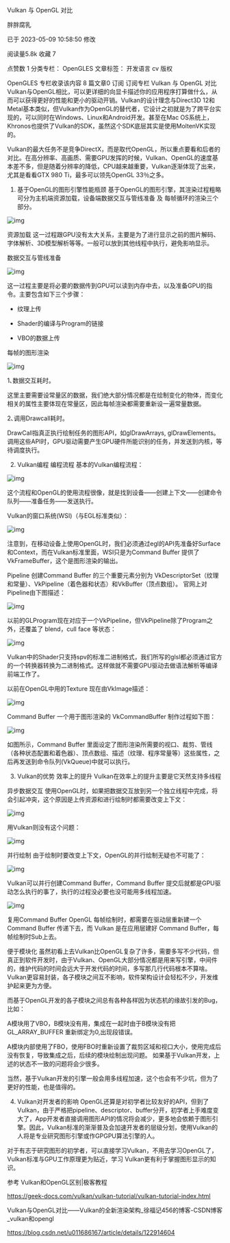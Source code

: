 Vulkan 与 OpenGL 对比

胖胖腐乳

已于 2023-05-09 10:58:50 修改

阅读量5.8k
 收藏 7

点赞数 1
分类专栏： OpenGLES 文章标签： 开发语言 cv
版权

OpenGLES
专栏收录该内容
8 篇文章0 订阅
订阅专栏
Vulkan 与 OpenGL 对比
Vulkan与OpenGL相比，可以更详细的向显卡描述你的应用程序打算做什么，从而可以获得更好的性能和更小的驱动开销。Vulkan的设计理念与Direct3D 12和Metal基本类似，但Vulkan作为OpenGL的替代者，它设计之初就是为了跨平台实现的，可以同时在Windows、Linux和Android开发。甚至在Mac OS系统上，Khronos也提供了Vulkan的SDK，虽然这个SDK底层其实是使用MoltenVK实现的。

Vulkan的最大任务不是竞争DirectX，而是取代OpenGL，所以重点要看和后者的对比。在高分辨率、高画质、需要GPU发挥的时候，Vulkan、OpenGL的速度基本差不多，但是随着分辨率的降低，CPU越来越重要，Vulkan逐渐体现了出来，尤其是看看GTX 980 Ti，最多可以领先OpenGL 33％之多。

1. 基于OpenGL的图形引擎性能瓶颈
基于OpenGL的图形引擎，其渲染过程粗略可分为主机端资源加载，设备端数据交互与管线准备 及 每帧循环的渲染三个部分。

![img](D:\my-note\opengl\vulkan\assets\5defdf50eb9f4e645a58a05f377df3bd.png)

资源加载
这一过程跟GPU没有太大关系，主要是为了进行显示之前的图片解码、字体解析、3D模型解析等等。一般可以放到其他线程中执行，避免影响显示。

数据交互与管线准备

![img](D:\my-note\opengl\vulkan\assets\924ac0f5272b53387daad51a366256be.png)


这一过程主要是将必要的数据传到GPU可以读到内存中去，以及准备GPU的指令。主要包含如下三个步骤：

- 纹理上传

- Shader的编译与Program的链接

- VBO的数据上传

每帧的图形渲染

![img](D:\my-note\opengl\vulkan\assets\877e7561faf51f2440b30475e066bf04.png)


1､数据交互耗时。

这里主要需要设常量区的数据，我们绝大部分情况都是在绘制变化的物体，而变化相关的属性主要体现在常量区，因此每帧渲染都需要重新设一遍常量数据。

2､调用Drawcall耗时。

DrawCall指真正执行绘制任务的图形API，如glDrawArrays, glDrawElements。调用这些API时，GPU驱动需要产生GPU硬件所能识别的任务，并发送到内核，等待调度执行。

2. Vulkan编程
编程流程
基本的Vulkan编程流程：

![img](D:\my-note\opengl\vulkan\assets\22d19711c4607918c5eb46c696b061c4.png)

这个流程和OpenGL的使用流程很像，就是找到设备——创建上下文——创建命令队列——准备任务——发送执行。

Vulkan的窗口系统(WSI)（与EGL标准类似）：

![img](D:\my-note\opengl\vulkan\assets\42189300cc33009cb24b159008b64db3.png)

注意到，在移动设备上使用OpenGL时，我们必须通过egl的API先准备好Surface和Context，而在Vulkan标准里面，WSI只是为Command Buffer 提供了 VkFrameBuffer，这个是图形渲染的输出。

Pipeline
创建Command Buffer 的三个重要元素分别为 VkDescriptorSet（纹理和常量）、VkPipeline（着色器和状态）和VkBuffer（顶点数组）。 官网上对Pipeline由下图描述：

![img](D:\my-note\opengl\vulkan\assets\06e8fb7f033cbea524a9cfd35f15bea4.png)

以前的GLProgram现在对应于一个VkPipeline，但VkPipeline除了Program之外，还覆盖了 blend，cull face 等状态：

![img](D:\my-note\opengl\vulkan\assets\bc190a47483299bc2c48f4ce41ee8fb1.png)

Vulkan中的Shader只支持spv的标准二进制格式，我们所写的glsl都必须通过官方的一个转换器转换为二进制格式。这样做就不需要GPU驱动去做语法解析等编译前端工作了。

以前在OpenGL中用的Texture 现在由VkImage描述：

![img](D:\my-note\opengl\vulkan\assets\55e5ac395bc40ad1f4d8908063568485.png)

Command Buffer
一个用于图形渲染的 VkCommandBuffer 制作过程如下图：

![img](D:\my-note\opengl\vulkan\assets\f375743af2e6c77105631a4a6c7cf675.png)

如图所示，Command Buffer 里面设定了图形渲染所需要的视口、裁剪、管线（各种状态配置和着色器）、顶点数组、描述（纹理、程序常量等）这些属性，之后再发送到命令队列(VkQueue)中就可以执行。

3. Vulkan的优势
效率上的提升
Vulkan在效率上的提升主要是它天然支持多线程

异步数据交互
使用OpenGL时，如果把数据交互放到另一个独立线程中完成，将会引起冲突，这个原因是上传资源和进行绘制时都需要改变上下文：

![img](D:\my-note\opengl\vulkan\assets\12f35626686b5120d3365688f4d7519c.png)

用Vulkan则没有这个问题：

![img](D:\my-note\opengl\vulkan\assets\fee86680b0a32b5e9883e8da90545686.png)

并行绘制
由于绘制时要改变上下文，OpenGL的并行绘制无疑也不可能了：

![img](D:\my-note\opengl\vulkan\assets\1c5d15b509bbe28f1b3dcff5ef7316fa.png)

Vulkan可以并行创建Command Buffer，Command Buffer 提交后就都是GPU驱动怎么执行的事了，执行的过程没必要也没可能用多线程加速。

![img](D:\my-note\opengl\vulkan\assets\acab2095f79e40b1721d965443f10a4e.png)

复用Command Buffer
OpenGL 每帧绘制时，都需要在驱动层重新建一个Command Buffer 传递下去，而 Vulkan 是在应用层建好 Command Buffer，每帧绘制时Sub上去。

便于模块化
虽然初看上去Vulkan比OpenGL复杂了许多，需要多写不少代码，但真正到软件开发时，由于Vulkan、OpenGL大部分情况都是用来写引擎，中间件的，维护代码的时间会远大于开发代码的时间，多写那几行代码根本不算啥。 Vulkan更容易封装，各子模块之间互不影响，软件架构设计会轻松不少，开发维护起来更为方便。

而基于OpenGL开发的各子模块之间总有各种各样因为状态机的缘故引发的Bug，比如：

A模块用了VBO，B模块没有用，集成在一起时由于B模块没有把GL_ARRAY_BUFFER 重新绑定为0,出现段错误。

A模块内部使用了FBO，使用FBO时重新设置了裁剪区域和视口大小，使用完成后没有恢复，导致集成之后，后续的模块绘制出现问题。 如果基于Vulkan开发，上述的状态不一致的问题将会少很多。

当然，基于Vulkan开发的引擎一般会用多线程加速，这个也会有不少坑，但为了更好的性能，也是值得的。

4. Vulkan对开发者的影响
OpenGL还算是对初学者比较友好的API，但到了Vulkan，由于严格把pipeline、descriptor、buffer分开，初学者上手难度变大了，App开发者直接调用图形API的情况将会减少，更多地会依赖于图形引擎。因此，Vulkan标准的渐渐普及会加速开发者的层级分划，使用Vulkan的人将是专业研究图形引擎或作GPGPU算法引擎的人。

对于有志于研究图形的初学者，可以直接学习Vulkan，不用去学习OpenGL了，Vulkan标准与GPU工作原理更为贴近，学习 Vulkan更有利于掌握图形显示的知识。



参考
Vulkan和OpenGL区别|极客教程

https://geek-docs.com/vulkan/vulkan-tutorial/vulkan-tutorial-index.html



Vulkan与OpenGL对比——Vulkan的全新渲染架构_徐福记456的博客-CSDN博客_vulkan和opengl

https://blog.csdn.net/u011686167/article/details/122914604